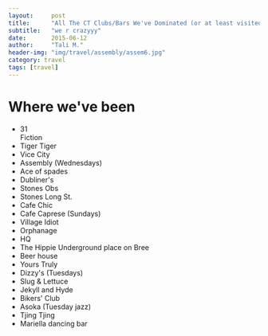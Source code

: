 ```yaml
---
layout:     post
title:      "All The CT Clubs/Bars We've Dominated (or at least visited)"
subtitle:   "we r crazyyy"
date:       2015-06-12
author:     "Tali M."
header-img: "img/travel/assembly/assem6.jpg"
category: travel
tags: [travel]
---
```


<h1>Where we've been</h1>
<ul>
<li>
31
</li>
Fiction
<li>
Tiger Tiger
</li>
<li>
Vice City
</li>
<li>
Assembly (Wednesdays)
</li>
<li>
Ace of spades
</li>
<li>
Dubliner's
</li>
<li>
Stones Obs
</li>
<li>
Stones Long St.
</li>
<li>
Cafe Chic
</li>
<li>
Cafe Caprese (Sundays)
</li>
<li>
Village Idiot
</li>
<li>
Orphanage
</li>
<li>
HQ
</li>
<li>
The Hippie Underground place on Bree
</li>
<li>
Beer house
</li>
<li>
Yours Truly
</li>
<li>
Dizzy's (Tuesdays)
</li>
<li>
Slug & Lettuce
</li>
<li>
Jekyll and Hyde
</li>
<li>
Bikers' Club
</li>
<li>
Asoka (Tuesday jazz)
</li>
<li>
Tjing Tjing
</li>
<li>
Mariella dancing bar
</li>
</ul>